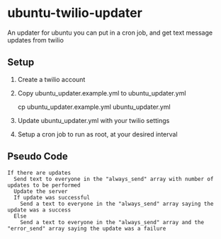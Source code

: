 ubuntu-twilio-updater
=====================

An updater for ubuntu you can put in a cron job, and get text message updates from twilio

## Setup

1. Create a twilio account
2. Copy ubuntu_updater.example.yml to ubuntu_updater.yml
    
    cp ubuntu_updater.example.yml ubuntu_updater.yml

3. Update ubuntu_updater.yml with your twilio settings
4. Setup a cron job to run as root, at your desired interval

## Pseudo Code

    If there are updates
      Send text to everyone in the "always_send" array with number of updates to be performed
      Update the server
      If update was successful
        Send a text to everyone in the "always_send" array saying the update was a success
      Else
        Send a text to everyone in the "always_send" array and the "error_send" array saying the update was a failure
